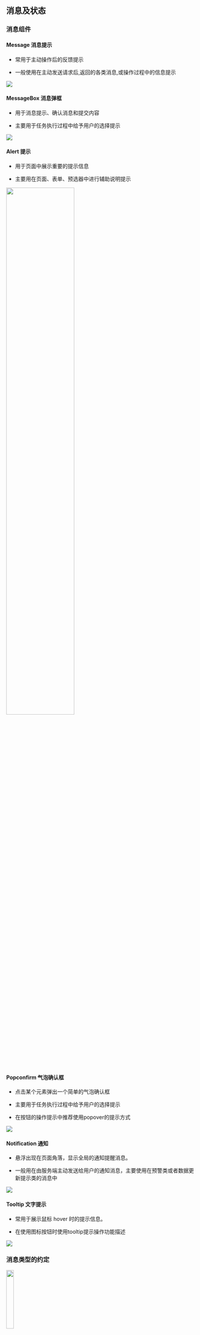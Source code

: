 

## 消息及状态

### 消息组件
#### Message 消息提示

- 常用于主动操作后的反馈提示

- 一般使用在主动发送请求后,返回的各类消息,或操作过程中的信息提示

<image src="./success-msg.png" ></image>
 
#### MessageBox 消息弹框

- 用于消息提示、确认消息和提交内容

- 主要用于任务执行过程中给予用户的选择提示

<image src="./msg-box.png" ></image>

#### Alert 提示

- 用于页面中展示重要的提示信息

- 主要用在页面、表单、预选器中进行辅助说明提示

<image src="./alert.png" style="width:60%" ></image>

#### Popconfirm 气泡确认框

- 点击某个元素弹出一个简单的气泡确认框

- 主要用于任务执行过程中给予用户的选择提示

- 在按钮的操作提示中推荐使用popover的提示方式

<image src="./popver.png" ></image>

#### Notification 通知

- 悬浮出现在页面角落，显示全局的通知提醒消息。

- 一般用在由服务端主动发送给用户的通知消息，主要使用在预警类或者数据更新提示类的消息中

<image src="./notify.png" ></image>

#### Tooltip 文字提示

- 常用于展示鼠标 hover 时的提示信息。

- 在使用图标按钮时使用tooltip提示操作功能描述

<image src="./tooltip.png" ></image>

### 消息类型的约定

<image src="./message.png" style="width:20%" ></image>

#### 一般提示类消息使用info

- 需要及时告知用户的一般消息

#### 成功类消息使用success

- 对数据进行操作并成功

- 更改某种状态并成功

#### 警告类消息使用warning

- 界面上由于用户操作原因所导致的异常信息

- 用户录入数据不符合要求所导致的异常信息

- 其他非系统异常错误，而需要提示用户的异常信息

#### 异常类消息使用error

- 系统本身错误信息，服务报错等

### 其他约定


- 文案应该清晰的描述现状，解释原因，并给出明确的操作指引。描述文案应当采用易于用户阅读的结构化表达形式，避免长篇大论。